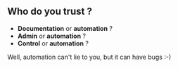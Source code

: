 ## Who do you trust ?

* **Documentation** or **automation** ?
* **Admin** or **automation** ?
* **Control** or **automation** ?

Well, automation can't lie to you, but it can have bugs :-)
